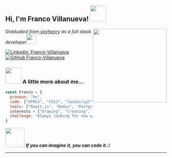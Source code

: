 <h2> Hi, I'm Franco Villanueva! <img src="https://media.giphy.com/media/mGcNjsfWAjY5AEZNw6/giphy.gif" width="50"></h2>
<img align='right' src="https://media.giphy.com/media/ieyl9zmCjO4b4t6qoY/giphy.gif" width="230">
<p><em>Graduated from<a href="https://www.soyhenry.com/"> soyhenry</a> as a full stack developer<img src="https://media.giphy.com/media/fYSnHlufseco8Fh93Z/giphy.gif" width="30">
</em></p>

[![Linkedin: Franco-Villanueva](https://img.shields.io/badge/-Franco-Villanueva-blue?style=flat-square&logo=Linkedin&logoColor=white&link=https://www.linkedin.com/in/franco-villanueva-b72b95237/)](https://www.linkedin.com/in/franco-villanueva-b72b95237/)
[![GitHub Franco-Villanueva](https://img.shields.io/github/followers/thaiane?label=follow&style=social)](https://github.com/Franco-Villanueva)


### <img src="https://media.giphy.com/media/VgCDAzcKvsR6OM0uWg/giphy.gif" width="50"> A little more about me...  

```javascript
const Franco = {
  pronoun: "he",
  code: ["HTML5", "CSS3", "JavaScript"],
  tools: ["React.js", "Redux", "PostgreSQL", "Express.js", "Node.js", "Git & GitHub", "Figma"],
  interests = ["Drawing", "Creating", "Imagining", "Clean code"],
  challenge: "Always looking for new ways to improve my skills and learn emerging technologies"
}
```

<img src="https://media.giphy.com/media/LnQjpWaON8nhr21vNW/giphy.gif" width="60"> <em><b>If you can imagine it, you can code it.</b>:)</em>

---
